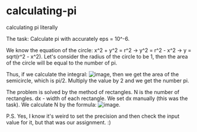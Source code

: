 # calculating-pi
calculating pi literally

The task:
Calculate pi with accurately eps = 10^-6.

We know the equation of the circle: x^2 + y^2 = r^2 -> y^2 = r^2 - x^2 -> y = sqrt(r^2 - x^2).
Let's consider the radius of the circle to be 1, then the area of the circle will be equal to the number of pi.

Thus, if we calculate the integral: ![image](https://github.com/user-attachments/assets/08ac2c87-ed50-4046-955a-efae2665ce6e), then we get the area of the semicircle, which is pi/2. Multiply the value by 2 and we get the number pi.

The problem is solved by the method of rectangles. N is the number of rectangles. dx - width of each rectangle. We set dx manually (this was the task). We calculate N by the formula: ![image](https://github.com/user-attachments/assets/e44e78cf-94d6-43e8-a1ec-4659e820cb0a).

P.S. Yes, I know it's weird to set the precision and then check the input value for it, but that was our assignment. :)
